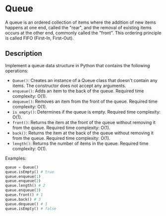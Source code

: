 # Queue

A queue is an ordered collection of items where the addition of new items happens at one end,
called the "rear", and the removal of existing items occurs at the other end, commonly called the "front".
This ordering principle is called FIFO (First-In, First-Out).

## Description

Implement a queue data structure in Python that contains the following operations:
- `Queue()`: Creates an instance of a Queue class that doesn't contain any items. The constructor does not accept any arguments.
- `enqueue()`: Adds an item to the back of the queue. Required time complexity: O(1).
- `dequeue()`: Removes an item from the front of the queue. Required time complexity: O(1).
- `is_empty()`: Determines if the queue is empty. Required time complexity: O(1).
- `front()`: Returns the item at the front of the queue without removing it from the queue. Required time complexity: O(1).
- `back()`: Returns the item at the back of the queue without removing it from the queue. Required time complexity: O(1).
- `length()`: Returns the number of items in the queue. Required time complexity: O(1).

Examples:
```python
queue = Queue()
queue.isEmpty() # true
queue.enqueue(1)
queue.enqueue(2)
queue.length() # 2
queue.enqueue(3)
queue.front() # 1
queue.back() # 3
queue.dequeue() # 1
queue.isEmpty() # false
```
